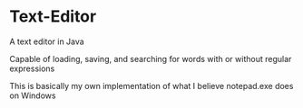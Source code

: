 # Text-Editor

A text editor in Java

Capable of loading, saving, and searching for words with or without regular expressions

This is basically my own implementation of what I believe notepad.exe does on Windows
